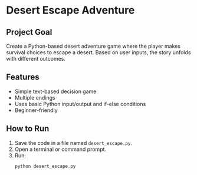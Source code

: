 # Desert Escape Adventure 

## Project Goal
Create a Python-based desert adventure game where the player makes survival choices to escape a desert. Based on user inputs, the story unfolds with different outcomes.

## Features
- Simple text-based decision game
- Multiple endings
- Uses basic Python input/output and if-else conditions
- Beginner-friendly

## How to Run
1. Save the code in a file named `desert_escape.py`.
2. Open a terminal or command prompt.
3. Run:
   ```bash
   python desert_escape.py
